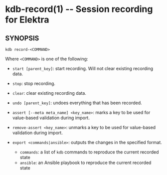 # kdb-record(1) -- Session recording for Elektra

## SYNOPSIS

`kdb record-<COMMAND>`

Where `<COMMAND>` is one of the following:

- `start [parent_key]`: start recording. Will not clear existing recording data.
- `stop`: stop recording.
- `clear`: clear existing recording data.
- `undo [parent_key]`: undoes everything that has been recorded.

- `assert [--meta meta_name] <key_name>`: marks a key to be used for value-based validation during import.
- `remove-assert <key_name>`: unmarks a key to be used for value-based validation during import.

- `export <commands|ansible>`: outputs the changes in the specified format.
  - `commands`: a list of `kdb` commands to reproduce the current recorded state
  - `ansible`: an Ansible playbook to reproduce the current recorded state
